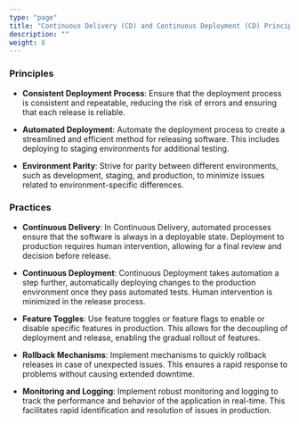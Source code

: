 ```yaml
---
type: "page"
title: "Continuous Delivery (CD) and Continuous Deployment (CD) Principles and Practices"
description: ""
weight: 8
---
```


### Principles

- **Consistent Deployment Process**: Ensure that the deployment process is consistent and repeatable, reducing the risk of errors and ensuring that each release is reliable.

- **Automated Deployment**: Automate the deployment process to create a streamlined and efficient method for releasing software. This includes deploying to staging environments for additional testing.

- **Environment Parity**: Strive for parity between different environments, such as development, staging, and production, to minimize issues related to environment-specific differences.

### Practices

- **Continuous Delivery**: In Continuous Delivery, automated processes ensure that the software is always in a deployable state. Deployment to production requires human intervention, allowing for a final review and decision before release.

- **Continuous Deployment**: Continuous Deployment takes automation a step further, automatically deploying changes to the production environment once they pass automated tests. Human intervention is minimized in the release process.

- **Feature Toggles**: Use feature toggles or feature flags to enable or disable specific features in production. This allows for the decoupling of deployment and release, enabling the gradual rollout of features.

- **Rollback Mechanisms**: Implement mechanisms to quickly rollback releases in case of unexpected issues. This ensures a rapid response to problems without causing extended downtime.

- **Monitoring and Logging**: Implement robust monitoring and logging to track the performance and behavior of the application in real-time. This facilitates rapid identification and resolution of issues in production.